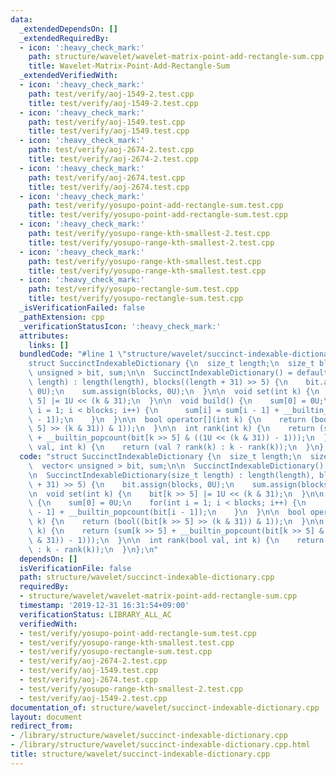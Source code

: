 ```yaml
---
data:
  _extendedDependsOn: []
  _extendedRequiredBy:
  - icon: ':heavy_check_mark:'
    path: structure/wavelet/wavelet-matrix-point-add-rectangle-sum.cpp
    title: Wavelet-Matrix-Point-Add-Rectangle-Sum
  _extendedVerifiedWith:
  - icon: ':heavy_check_mark:'
    path: test/verify/aoj-1549-2.test.cpp
    title: test/verify/aoj-1549-2.test.cpp
  - icon: ':heavy_check_mark:'
    path: test/verify/aoj-1549.test.cpp
    title: test/verify/aoj-1549.test.cpp
  - icon: ':heavy_check_mark:'
    path: test/verify/aoj-2674-2.test.cpp
    title: test/verify/aoj-2674-2.test.cpp
  - icon: ':heavy_check_mark:'
    path: test/verify/aoj-2674.test.cpp
    title: test/verify/aoj-2674.test.cpp
  - icon: ':heavy_check_mark:'
    path: test/verify/yosupo-point-add-rectangle-sum.test.cpp
    title: test/verify/yosupo-point-add-rectangle-sum.test.cpp
  - icon: ':heavy_check_mark:'
    path: test/verify/yosupo-range-kth-smallest-2.test.cpp
    title: test/verify/yosupo-range-kth-smallest-2.test.cpp
  - icon: ':heavy_check_mark:'
    path: test/verify/yosupo-range-kth-smallest.test.cpp
    title: test/verify/yosupo-range-kth-smallest.test.cpp
  - icon: ':heavy_check_mark:'
    path: test/verify/yosupo-rectangle-sum.test.cpp
    title: test/verify/yosupo-rectangle-sum.test.cpp
  _isVerificationFailed: false
  _pathExtension: cpp
  _verificationStatusIcon: ':heavy_check_mark:'
  attributes:
    links: []
  bundledCode: "#line 1 \"structure/wavelet/succinct-indexable-dictionary.cpp\"\n\
    struct SuccinctIndexableDictionary {\n  size_t length;\n  size_t blocks;\n  vector<\
    \ unsigned > bit, sum;\n\n  SuccinctIndexableDictionary() = default;\n\n  SuccinctIndexableDictionary(size_t\
    \ length) : length(length), blocks((length + 31) >> 5) {\n    bit.assign(blocks,\
    \ 0U);\n    sum.assign(blocks, 0U);\n  }\n\n  void set(int k) {\n    bit[k >>\
    \ 5] |= 1U << (k & 31);\n  }\n\n  void build() {\n    sum[0] = 0U;\n    for(int\
    \ i = 1; i < blocks; i++) {\n      sum[i] = sum[i - 1] + __builtin_popcount(bit[i\
    \ - 1]);\n    }\n  }\n\n  bool operator[](int k) {\n    return (bool((bit[k >>\
    \ 5] >> (k & 31)) & 1));\n  }\n\n  int rank(int k) {\n    return (sum[k >> 5]\
    \ + __builtin_popcount(bit[k >> 5] & ((1U << (k & 31)) - 1)));\n  }\n\n  int rank(bool\
    \ val, int k) {\n    return (val ? rank(k) : k - rank(k));\n  }\n};\n"
  code: "struct SuccinctIndexableDictionary {\n  size_t length;\n  size_t blocks;\n\
    \  vector< unsigned > bit, sum;\n\n  SuccinctIndexableDictionary() = default;\n\
    \n  SuccinctIndexableDictionary(size_t length) : length(length), blocks((length\
    \ + 31) >> 5) {\n    bit.assign(blocks, 0U);\n    sum.assign(blocks, 0U);\n  }\n\
    \n  void set(int k) {\n    bit[k >> 5] |= 1U << (k & 31);\n  }\n\n  void build()\
    \ {\n    sum[0] = 0U;\n    for(int i = 1; i < blocks; i++) {\n      sum[i] = sum[i\
    \ - 1] + __builtin_popcount(bit[i - 1]);\n    }\n  }\n\n  bool operator[](int\
    \ k) {\n    return (bool((bit[k >> 5] >> (k & 31)) & 1));\n  }\n\n  int rank(int\
    \ k) {\n    return (sum[k >> 5] + __builtin_popcount(bit[k >> 5] & ((1U << (k\
    \ & 31)) - 1)));\n  }\n\n  int rank(bool val, int k) {\n    return (val ? rank(k)\
    \ : k - rank(k));\n  }\n};\n"
  dependsOn: []
  isVerificationFile: false
  path: structure/wavelet/succinct-indexable-dictionary.cpp
  requiredBy:
  - structure/wavelet/wavelet-matrix-point-add-rectangle-sum.cpp
  timestamp: '2019-12-31 16:31:54+09:00'
  verificationStatus: LIBRARY_ALL_AC
  verifiedWith:
  - test/verify/yosupo-point-add-rectangle-sum.test.cpp
  - test/verify/yosupo-range-kth-smallest.test.cpp
  - test/verify/yosupo-rectangle-sum.test.cpp
  - test/verify/aoj-2674-2.test.cpp
  - test/verify/aoj-1549.test.cpp
  - test/verify/aoj-2674.test.cpp
  - test/verify/yosupo-range-kth-smallest-2.test.cpp
  - test/verify/aoj-1549-2.test.cpp
documentation_of: structure/wavelet/succinct-indexable-dictionary.cpp
layout: document
redirect_from:
- /library/structure/wavelet/succinct-indexable-dictionary.cpp
- /library/structure/wavelet/succinct-indexable-dictionary.cpp.html
title: structure/wavelet/succinct-indexable-dictionary.cpp
---
```

